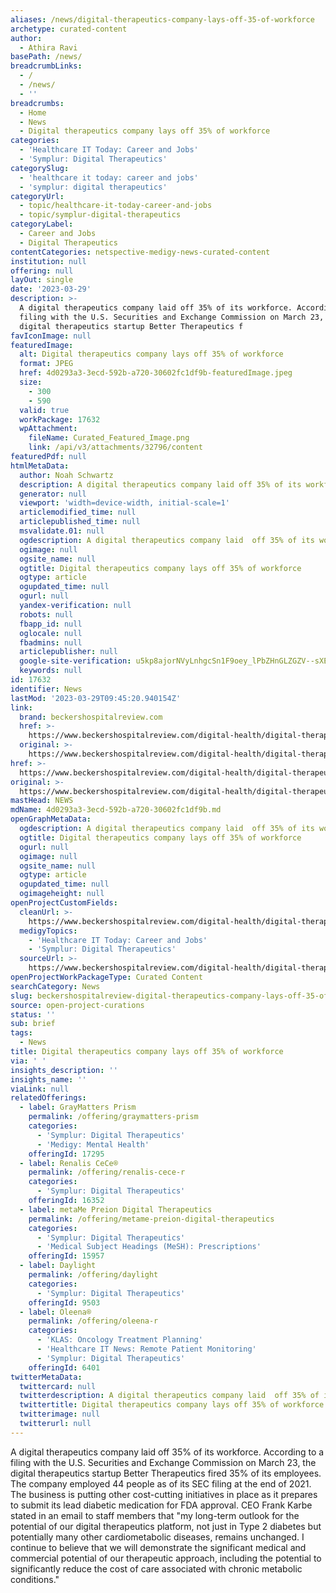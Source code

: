 ```yaml
---
aliases: /news/digital-therapeutics-company-lays-off-35-of-workforce
archetype: curated-content
author:
  - Athira Ravi
basePath: /news/
breadcrumbLinks:
  - /
  - /news/
  - ''
breadcrumbs:
  - Home
  - News
  - Digital therapeutics company lays off 35% of workforce
categories:
  - 'Healthcare IT Today: Career and Jobs'
  - 'Symplur: Digital Therapeutics'
categorySlug:
  - 'healthcare it today: career and jobs'
  - 'symplur: digital therapeutics'
categoryUrl:
  - topic/healthcare-it-today-career-and-jobs
  - topic/symplur-digital-therapeutics
categoryLabel:
  - Career and Jobs
  - Digital Therapeutics
contentCategories: netspective-medigy-news-curated-content
institution: null
offering: null
layOut: single
date: '2023-03-29'
description: >-
  A digital therapeutics company laid off 35% of its workforce. According to a
  filing with the U.S. Securities and Exchange Commission on March 23, the
  digital therapeutics startup Better Therapeutics f
favIconImage: null
featuredImage:
  alt: Digital therapeutics company lays off 35% of workforce
  format: JPEG
  href: 4d0293a3-3ecd-592b-a720-30602fc1df9b-featuredImage.jpeg
  size:
    - 300
    - 590
  valid: true
  workPackage: 17632
  wpAttachment:
    fileName: Curated_Featured_Image.png
    link: /api/v3/attachments/32796/content
featuredPdf: null
htmlMetaData:
  author: Noah Schwartz
  description: A digital therapeutics company laid off 35% of its workforce.
  generator: null
  viewport: 'width=device-width, initial-scale=1'
  articlemodified_time: null
  articlepublished_time: null
  msvalidate.01: null
  ogdescription: A digital therapeutics company laid  off 35% of its workforce.
  ogimage: null
  ogsite_name: null
  ogtitle: Digital therapeutics company lays off 35% of workforce
  ogtype: article
  ogupdated_time: null
  ogurl: null
  yandex-verification: null
  robots: null
  fbapp_id: null
  oglocale: null
  fbadmins: null
  articlepublisher: null
  google-site-verification: u5kp8ajorNVyLnhgcSn1F9oey_lPbZHnGLZGZV--sXE
  keywords: null
id: 17632
identifier: News
lastMod: '2023-03-29T09:45:20.940154Z'
link:
  brand: beckershospitalreview.com
  href: >-
    https://www.beckershospitalreview.com/digital-health/digital-therapeutics-company-lays-off-35-of-workforce.html
  original: >-
    https://www.beckershospitalreview.com/digital-health/digital-therapeutics-company-lays-off-35-of-workforce.html
href: >-
  https://www.beckershospitalreview.com/digital-health/digital-therapeutics-company-lays-off-35-of-workforce.html
original: >-
  https://www.beckershospitalreview.com/digital-health/digital-therapeutics-company-lays-off-35-of-workforce.html
mastHead: NEWS
mdName: 4d0293a3-3ecd-592b-a720-30602fc1df9b.md
openGraphMetaData:
  ogdescription: A digital therapeutics company laid  off 35% of its workforce.
  ogtitle: Digital therapeutics company lays off 35% of workforce
  ogurl: null
  ogimage: null
  ogsite_name: null
  ogtype: article
  ogupdated_time: null
  ogimageheight: null
openProjectCustomFields:
  cleanUrl: >-
    https://www.beckershospitalreview.com/digital-health/digital-therapeutics-company-lays-off-35-of-workforce.html
  medigyTopics:
    - 'Healthcare IT Today: Career and Jobs'
    - 'Symplur: Digital Therapeutics'
  sourceUrl: >-
    https://www.beckershospitalreview.com/digital-health/digital-therapeutics-company-lays-off-35-of-workforce.html
openProjectWorkPackageType: Curated Content
searchCategory: News
slug: beckershospitalreview-digital-therapeutics-company-lays-off-35-of-workforce
source: open-project-curations
status: ''
sub: brief
tags:
  - News
title: Digital therapeutics company lays off 35% of workforce
via: ' '
insights_description: ''
insights_name: ''
viaLink: null
relatedOfferings:
  - label: GrayMatters Prism
    permalink: /offering/graymatters-prism
    categories:
      - 'Symplur: Digital Therapeutics'
      - 'Medigy: Mental Health'
    offeringId: 17295
  - label: Renalis CeCe®
    permalink: /offering/renalis-cece-r
    categories:
      - 'Symplur: Digital Therapeutics'
    offeringId: 16352
  - label: metaMe Preion Digital Therapeutics
    permalink: /offering/metame-preion-digital-therapeutics
    categories:
      - 'Symplur: Digital Therapeutics'
      - 'Medical Subject Headings (MeSH): Prescriptions'
    offeringId: 15957
  - label: Daylight
    permalink: /offering/daylight
    categories:
      - 'Symplur: Digital Therapeutics'
    offeringId: 9503
  - label: Oleena®
    permalink: /offering/oleena-r
    categories:
      - 'KLAS: Oncology Treatment Planning'
      - 'Healthcare IT News: Remote Patient Monitoring'
      - 'Symplur: Digital Therapeutics'
    offeringId: 6401
twitterMetaData:
  twittercard: null
  twitterdescription: A digital therapeutics company laid  off 35% of its workforce.
  twittertitle: Digital therapeutics company lays off 35% of workforce
  twitterimage: null
  twitterurl: null
---
```

<p>A digital therapeutics company laid off 35% of its workforce. According to a filing with the U.S. Securities and Exchange Commission on March 23, the digital therapeutics startup Better Therapeutics fired 35% of its employees. The company employed 44 people as of its SEC filing at the end of 2021. The business is putting other cost-cutting initiatives in place as it prepares to submit its lead diabetic medication for FDA approval. CEO Frank Karbe stated in an email to staff members that "my long-term outlook for the potential of our digital therapeutics platform, not just in Type 2 diabetes but potentially many other cardiometabolic diseases, remains unchanged. I continue to believe that we will demonstrate the significant medical and commercial potential of our therapeutic approach, including the potential to significantly reduce the cost of care associated with chronic metabolic conditions."</p>